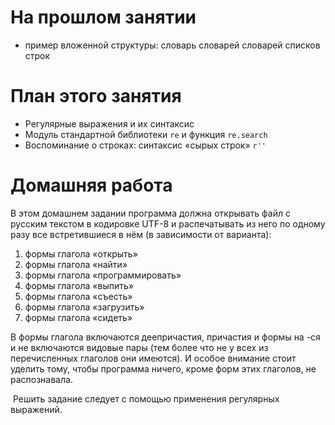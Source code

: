 # На прошлом занятии
* пример вложенной структуры: словарь словарей словарей списков строк

# План этого занятия
* Регулярные выражения и их синтаксис
* Модуль стандартной библиотеки `re` и функция `re.search`
* Воспоминание о строках: синтаксис «сырых строк» `r''`



# Домашняя работа
В этом домашнем задании программа должна открывать файл с русским текстом в кодировке UTF-8 и распечатывать из него по одному разу все встретившиеся в нём (в зависимости от варианта): 

1. формы глагола «открыть»
2. формы глагола «найти»
3. формы глагола «программировать»
4. формы глагола «выпить»
5. формы глагола «съесть»
6. формы глагола «загрузить»
7. формы глагола «сидеть»

В формы глагола включаются деепричастия, причастия и формы на -ся и не включаются видовые пары (тем более что не у всех из перечисленных глаголов они имеются). И особое внимание стоит уделить тому, чтобы программа ничего, кроме форм этих глаголов, не распознавала.

 Решить задание следует с помощью применения регулярных выражений.



